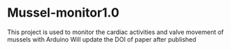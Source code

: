 # Mussel-monitor1.0
This project is used to monitor the cardiac activities and valve movement of mussels with Arduino
Will update the DOI of paper after published
